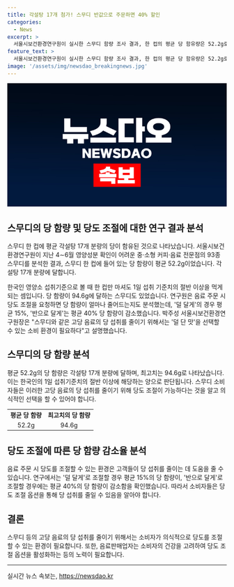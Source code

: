 ```yaml
---
title: 각설탕 17개 첨가! 스무디 반값으로 주문하면 40% 할인
categories:
  - News
excerpt: >
  서울시보건환경연구원이 실시한 스무디 함량 조사 결과, 한 컵의 평균 당 함유량은 52.2g로, 각설탕 17개 분량에 달한다. 이는 한국인의 1일 섭취 기준치의 절반 이상을 넘는 양이며, 최고 당 함량은 94.6g에 이른다. 또한, 스무디의 당도를 조절하는 방법으로 당 함량을 15%에서 40%까지 감소시킬 수 있음이 확인되었다. 박주성 서울시보건환경연구원장은 고당 음료의 섭취를 줄이기 위해 소비자가 덜 단 맛을 선택할 수 있는 환경이 필요하다고 강조했다. (길이: 150자)
feature_text: >
  서울시보건환경연구원이 실시한 스무디 함량 조사 결과, 한 컵의 평균 당 함유량은 52.2g로, 각설탕 17개 분량에 달한다. 이는 한국인의 1일 섭취 기준치의 절반 이상을 넘는 양이며, 최고 당 함량은 94.6g에 이른다. 또한, 스무디의 당도를 조절하는 방법으로 당 함량을 15%에서 40%까지 감소시킬 수 있음이 확인되었다. 박주성 서울시보건환경연구원장은 고당 음료의 섭취를 줄이기 위해 소비자가 덜 단 맛을 선택할 수 있는 환경이 필요하다고 강조했다. (길이: 150자)
image: '/assets/img/newsdao_breakingnews.jpg'
---
```


<p><img src="/assets/img/newsdao_breakingnews.jpg" alt="koreaapp 속보" /></p>

<h2>스무디의 당 함량 및 당도 조절에 대한 연구 결과 분석</h2>

<p data-ke-size="size16">스무디 한 컵에 평균 각설탕 17개 분량의 당이 함유된 것으로 나타났습니다. 서울시보건환경연구원이 지난 4∼6월 영양성분 확인이 어려운 중·소형 커피·음료 전문점의 93종 스무디를 분석한 결과, 스무디 한 컵에 들어 있는 당 함량이 평균 52.2g이었습니다. 각설탕 17개 분량에 달합니다. </p>

<p data-ke-size="size16">한국인 영양소 섭취기준으로 볼 때 한 컵만 마셔도 1일 섭취 기준치의 절반 이상을 먹게 되는 셈입니다. 당 함량이 94.6g에 달하는 스무디도 있었습니다. 연구원은 음료 주문 시 당도 조절을 요청하면 당 함량이 얼마나 줄어드는지도 분석했는데, '덜 달게'의 경우 평균 15%, '반으로 달게'는 평균 40% 당 함량이 감소했습니다. 박주성 서울시보건환경연구원장은 "스무디와 같은 고당 음료의 당 섭취를 줄이기 위해서는 '덜 단 맛'을 선택할 수 있는 소비 환경이 필요하다"고 설명했습니다.</p>

<h2 data-ke-size="size26">스무디의 당 함량 분석</h2>

<p data-ke-size="size16">평균 52.2g의 당 함량은 각설탕 17개 분량에 달하며, 최고치는 94.6g로 나타났습니다. 이는 한국인의 1일 섭취기준치의 절반 이상에 해당하는 양으로 판단됩니다. 스무디 소비자들은 이러한 고당 음료의 당 섭취를 줄이기 위해 당도 조절이 가능하다는 것을 알고 의식적인 선택을 할 수 있어야 합니다.</p>

<table>
  <tr>
    <td style="text-align: center; height: 17px;"><b>평균 당 함량</b></td>
    <td style="text-align: center; height: 17px;"><b>최고치의 당 함량</b></td>
  </tr>
  <tr>
    <td style="text-align: center; height: 17px;">52.2g</td>
    <td style="text-align: center; height: 17px;">94.6g</td>
  </tr>
</table>

<h2 data-ke-size="size26">당도 조절에 따른 당 함량 감소율 분석</h2>

<p data-ke-size="size16">음료 주문 시 당도를 조절할 수 있는 환경은 고객들이 당 섭취를 줄이는 데 도움을 줄 수 있습니다. 연구에서는 '덜 달게'로 조절할 경우 평균 15%의 당 함량이, '반으로 달게'로 조절할 경우에는 평균 40%의 당 함량이 감소함을 확인했습니다. 따라서 소비자들은 당도 조절 옵션을 통해 당 섭취를 줄일 수 있음을 알아야 합니다.</p>

<h2 data-ke-size="size26">결론</h2>

<p data-ke-size="size16">스무디 등의 고당 음료의 당 섭취를 줄이기 위해서는 소비자가 의식적으로 당도를 조절할 수 있는 환경이 필요합니다. 또한, 음료판매업자는 소비자의 건강을 고려하여 당도 조절 옵션을 활성화하는 등의 노력이 필요합니다.</p>

<hr>

<p data-ke-size="size16"></p>
실시간 뉴스 속보는, <a href="https://newsdao.kr" rel="dofollow">https://newsdao.kr</a>


